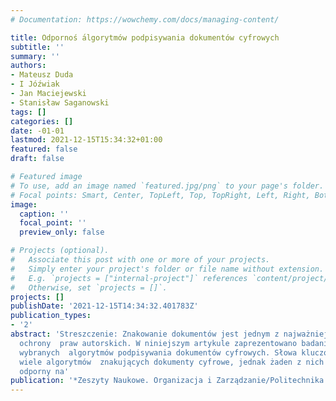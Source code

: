 ```yaml
---
# Documentation: https://wowchemy.com/docs/managing-content/

title: Odpornoś ́algorytmów podpisywania dokumentów cyfrowych
subtitle: ''
summary: ''
authors:
- Mateusz Duda
- I Jóźwiak
- Jan Maciejewski
- Stanisław Saganowski
tags: []
categories: []
date: -01-01
lastmod: 2021-12-15T15:34:32+01:00
featured: false
draft: false

# Featured image
# To use, add an image named `featured.jpg/png` to your page's folder.
# Focal points: Smart, Center, TopLeft, Top, TopRight, Left, Right, BottomLeft, Bottom, BottomRight.
image:
  caption: ''
  focal_point: ''
  preview_only: false

# Projects (optional).
#   Associate this post with one or more of your projects.
#   Simply enter your project's folder or file name without extension.
#   E.g. `projects = ["internal-project"]` references `content/project/deep-learning/index.md`.
#   Otherwise, set `projects = []`.
projects: []
publishDate: '2021-12-15T14:34:32.401783Z'
publication_types:
- '2'
abstract: 'Streszczenie: Znakowanie dokumentów jest jednym z najważniejszych sposobów
  ochrony  praw autorskich. W niniejszym artykule zaprezentowano badania odporności
  wybranych  algorytmów podpisywania dokumentów cyfrowych. Słowa kluczowe:  Istnieje
  wiele algorytmów  znakujących dokumenty cyfrowe, jednak żaden z nich nie jest stuprocentowo
  odporny na'
publication: '*Zeszyty Naukowe. Organizacja i Zarządzanie/Politechnika Śląska*'
---
```

